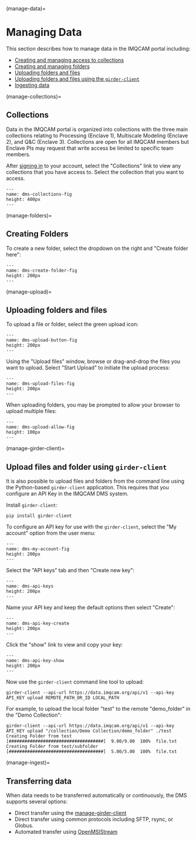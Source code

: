 (manage-data)=

# Managing Data

This section describes how to manage data in the IMQCAM portal including:

* [Creating and managing access to collections](manage-collections)
* [Creating and managing folders](manage-folders)
* [Uploading folders and files](manage-upload)
* [Uploading folders and files using the ```girder-client```](manage-girder-client)
* [Ingesting data](manage-ingest)

(manage-collections)=
## Collections

Data in the IMQCAM portal is organized into collections with the three main collections relating to Processing (Enclave 1), Multiscale Modeling (Enclave 2), and Q&C (Enclave 3). Collections
are open for all IMQCAM members but Enclave PIs may request that write access be limited to specific team members.

After [signing in](signing-in) to your account, select the "Collections" link to
view any collections that you have access to. Select the collection that you
want to access.

```{figure} images/imqcam-select-collection.png
---
name: dms-collections-fig
height: 400px
---
```

(manage-folders)=

## Creating Folders

To create a new folder, select the dropdown on the right and "Create folder
here":

```{figure} images/imqcam-create-folder.png
---
name: dms-create-folder-fig
height: 200px
---
```

(manage-upload)=

## Uploading folders and files

To upload a file or folder, select the green upload icon:

```{figure} images/imqcam-folder-upload-metadata.png
---
name: dms-upload-button-fig
height: 200px
---
```

Using the "Upload files" window, browse or drag-and-drop the files you want to
upload. Select "Start Upload" to initiate the upload process:

```{figure} images/imqcam-upload-files-folders.png
---
name: dms-upload-files-fig
height: 200px
---
```

When uploading folders, you may be prompted to allow your browser to upload
multiple files:

```{figure} images/imqcam-upload-allow.png
---
name: dms-upload-allow-fig
height: 100px
---
```

(manage-girder-client)=
## Upload files and folder using ```girder-client```

It is also possible to upload files and folders from the command line using the
Python-based ```girder-client``` application. This requires that you configure
an API Key in the IMQCAM DMS system.

Install ```girder-client```:

```
pip install girder-client
```


To configure an API key for use with the ```girder-client```, select the "My
account" option from the user menu:

```{figure} images/imqcam-my-account.png
---
name: dms-my-account-fig
height: 200px
---
```

Select the "API keys" tab and then "Create new key":

```{figure} images/imqcam-api-keys.png
---
name: dms-api-keys
height: 200px
---
```

Name your API key and keep the default options then select "Create":

```{figure} images/imqcam-api-key-create.png
---
name: dms-api-key-create
height: 200px
---
```

Click the "show" link to view and copy your key:

```{figure} images/imqcam-api-key-show.png
---
name: dms-api-key-show
height: 200px
---
```

Now use the ```girder-client``` command line tool to upload:

```
girder-client --api-url https://data.imqcam.org/api/v1 --api-key API_KEY upload REMOTE_PATH_OR_ID LOCAL_PATH
```

For example, to upload the local folder "test" to the remote "demo_folder" in the "Demo Collection":
```
girder-client --api-url https://data.imqcam.org/api/v1 --api-key API_KEY upload "/collection/Demo Collection/demo_folder" ./test
Creating Folder from test
[####################################]  9.00/9.00  100%  file.txt
Creating Folder from test/subfolder
[####################################]  5.00/5.00  100%  file.txt
```

(manage-ingest)=
## Transferring data

When data needs to be transferred automatically or continuously, the DMS supports
several options:

* Direct transfer using the [manage-girder-client](manage-girder-client)
* Direct transfer using common protocols including SFTP, rsync, or Globus.
* Automated transfer using [OpenMSIStream](openmsistream)
